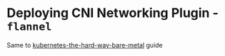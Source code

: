 # Deploying CNI Networking Plugin - `flannel`

Same to [kubernetes-the-hard-way-bare-metal](https://github.com/oahcran/kubernetes-the-hard-way-bare-metal/blob/master/docs/06-deploying-cni-network-plugin.md) guide
